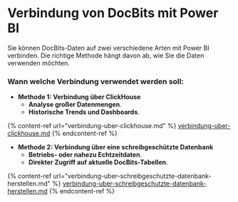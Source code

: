 # Verbindung von DocBits mit Power BI

Sie können DocBits-Daten auf zwei verschiedene Arten mit Power BI verbinden. Die richtige Methode hängt davon ab, wie Sie die Daten verwenden möchten.

### Wann welche Verbindung verwendet werden soll:

* **Methode 1: Verbindung über ClickHouse**
  * **Analyse großer Datenmengen**.
  * **Historische Trends und Dashboards**.

{% content-ref url="verbindung-uber-clickhouse.md" %}
[verbindung-uber-clickhouse.md](verbindung-uber-clickhouse.md)
{% endcontent-ref %}

* **Methode 2: Verbindung über eine schreibgeschützte Datenbank**
  * **Betriebs- oder nahezu Echtzeitdaten**.
  * **Direkter Zugriff auf aktuelle DocBits-Tabellen**.

{% content-ref url="verbindung-uber-schreibgeschutzte-datenbank-herstellen.md" %}
[verbindung-uber-schreibgeschutzte-datenbank-herstellen.md](verbindung-uber-schreibgeschutzte-datenbank-herstellen.md)
{% endcontent-ref %}
